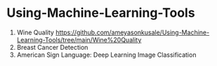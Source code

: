 # Using-Machine-Learning-Tools
1. Wine Quality https://github.com/ameyasonkusale/Using-Machine-Learning-Tools/tree/main/Wine%20Quality
1. Breast Cancer Detection
1. American Sign Language: Deep Learning Image Classification
